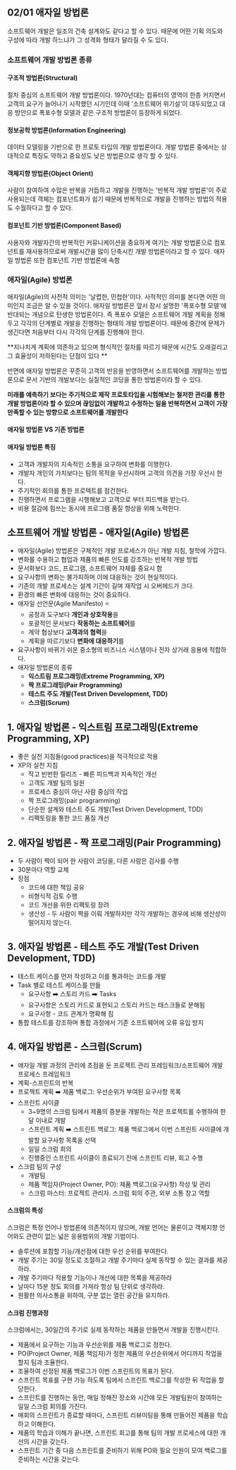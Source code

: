 ## 02/01 애자일 방법론

소프트웨어 개발은 일조의 건축 설계와도 같다고 할 수 있다.  때문에 어떤 기획 의도와 구성에 따라 개발 하느냐가 그 성격화 형태가 달라질 수 도 있다. 



### 소프트웨어 개발 방법론 종류



#### 구조적 방법론(Structural)

절차 중심의 소프트웨어 개발 방법론이다. 1970년대는 컴퓨터의 영역이 한층 커지면서 고객의 요구가 늘어나기 시작했던 시기인데 이때 '소프트웨어 위기설'이 대두되었고 대응 방안으로 폭포수형 모델과 같은 구조적 방법론이 등장하게 되었다.



#### 정보공학 방법론(Information Engineering)

데이터 모델링을 기반으로 한 프로토 타입의 개발 방법론이다. 개발 방법론 중에서는 상대적으로 특징도 약하고 중요성도 낮은 방법론으로 생각 할 수 있다.



#### 객체지향 방법론(Object Orient)

사람이 참여하여 수많은 반복을 거듭하고 개발을 진행하는 '반복적 개발 방법론'이 주로 사용되는데 객체는 컴포넌트화가 쉽기 때문에 반복적으로 개발을 진행하는 방법의 적용도 수월하다고 할 수 있다.



#### 컴포넌트 기반 방법론(Component Based)

사용자와 개발자간의 반복적인 커뮤니케이션을 중요하게 여기는 개발 방법론으로 컴포넌트를 재사용하므로써 개발시간을 많이 단축시킨 개발 방법론이라고 할 수 있다. 애자일 방법론 또한 컴포넌트 기반 방법론에 속함



### 애자일(Agile) 방법론

애자일(Agile)의 사전적 의미는 '날렵한, 민첩한'이다. 사적적인 의미를 본다면 어떤 의미인지 조금은 알 수 있을 것이다. 애자일 방법론은 앞서 잠시 설명한 '폭포수형 모델'에 반대되는 개념으로 탄생한 방법론이다. 즉 폭포수 모델은 소프트웨어 개발 계획을 정해두고 각각의 단계별로 개발을 진행하는 형태의 개발 방법론이다. 때문에 중간에 문제가 생긴다면 처음부터 다시 각각의 단계를 진행해야 한다. 

**지나치게 계획에 의존하고 있으며 형식적인 절차를 따르기 때문에 시간도 오래걸리고 그 효율성이 저하된다는 단점이 있다 **

반면에 애자일 방법론은 꾸준히 고객의 반응을 반영하면서 소프트웨어를 개발하는 방법론으로 문서 기반의 개발보다는 실질적인 코딩을 통한 방법론이라 할 수 있다.

**미래를 예측하기 보다는 주기적으로 제작 프로토타입을 시험해보는 철저한 관리를 통한 개발 방법론이라 할 수 있으며 끊임없이 개발하고 수정하는 일을 반복하면서 고객이 가장 만족할 수 있는 방향으로 소프트웨어를 개발한다**



#### 애자일 방법론 VS 기존 방법론



#### 애자일 방법론 특징

- 고객과 개발자의 지속적인 소통을 요구하여 변화를 이행한다.
- 개발자 개인의 가치보다는 팀의 목적을 우선시하며 고객의 의견을 가장 우선시 한다.
- 주기적인 회의를 통한 프로텍트를 점건한다.
- 진행하면서 프로그램을 시행해보고 고객으로 부터 피드백을 받는다.
- 비용 절감에 힘쓰는 동시에 프로그램 품질 향상을 위해 노력한다.



## 소프트웨어 개발 방법론 - 애자일(Agile) 방법론

- 애자일(Agile) 방법론은 구체적인 개발 프로세스가 아닌 개발 지침, 철학에 가깝다.
- 변화를 수용하고 협업과 제품의 빠른 인도를 강조하는 반복적 개발 방법
- 문서화보다 코드, 프로그램, 소프트웨어 자체를 중요시 함
- 요구사항의 변화는 불가피하며 이에 대응하는 것이 현실적이다.
- 기존의 개발 프로세스는 설계 기간이 길며 재작업 시 오버헤드가 크다.
- 환경의 빠른 변화에 대응하는 것이 중요하다.
- 애자일 선언문(Agile Manifesto) ⭐
  - 공정과 도구보다 **개인과 상호작용**을
  - 포괄적인 문서보다 **작동하는 소프트웨어**를
  - 계약 협상보다 **고객과의 협력**을
  - 계획을 따르기보다 **변화에 대응하기**를
- 요구사항이 바뀌기 쉬운 중소형의 비즈니스 시스템이나 전자 상거래 응용에 적합하다.
- 애자일 방법론의 종류
  - **익스트림 프로그래밍(Extreme Programming, XP)**
  - **짝 프로그래밍(Pair Programming)**
  - **테스트 주도 개발(Test Driven Development, TDD)**
  - **스크럼(Scrum)**



## 1. 애자일 방법론 - 익스트림 프로그래밍(Extreme Programming, XP)



- 좋은 실천 지침들(good practices)을 적극적으로 적용
- XP의 실천 지침
  - 작고 빈번한 릴리즈 - 빠른 피드백과 지속적인 개선
  - 고객도 개발 팀의 일원
  - 프로세스 중심이 아닌 사람 중심의 작업
  - 짝 프로그래밍(pair programming)
  - 단순한 설계와 테스트 주도 개발(Test Driven Development, TDD)
  - 리팩토링을 통한 코드 품질 개선

 

## 2.  애자일 방법론 - 짝 프로그래밍(Pair Programming)

- 두 사람이 짝이 되어 한 사람이 코딩을, 다른 사람은 검사를 수행
- 30분마다 역할 교체
- 장점
  - 코드에 대한 책임 공유
  - 비형식적 검토 수행
  - 코드 개선을 위한 리팩토링 장려
  - 생산성 - 두 사람이 짝을 이뤄 개발하지만 각각 개발하는 경우에 비해 생산성이 떨어지지 않는다.

 

## 3.  애자일 방법론 - 테스트 주도 개발(Test Driven Development, TDD)

- 테스트 케이스를 먼저 작성하고 이를 통과하는 코드를 개발
- Task 별로 테스트 케이스를 만듦
  - 요구사항 ➡️ 스토리 카드 ➡️ Tasks
  - 요구사항은 스토리 카드로 표현되고 스토리 카드는 태스크들로 분해됨
  - 요구사항 - 코드 관계가 명확해 짐
- 통합 테스트를 강조하며 통합 과정에서 기존 소프트웨어에 오류 유입 방지



## 4. 애자일 방법론 - 스크럼(Scrum)

- 애자일 개발 과정의 관리에 초점을 둔 프로젝트 관리 프레임워크/소프트웨어 개발 프로세스 프레임워크
- 계획-스프린트의 반복
- 프로젝트 계획 ➡️ 제품 백로그: 우선순위가 부여된 요구사항 목록
- 스프린트 사이클
  - 3~9명의 스크럼 팀에서 제품의 증분을 개발하는 작은 프로젝트를 수행하여 한 달 이내로 개발
  - 스프린트 계획 ➡️ 스트린트 백로그: 제품 백로그에서 이번 스프린트 사이클에 개발할 요구사항 목록을 선택
  - 일일 스크럼 회의
  - 진행중인 스프린트 사이클이 종료되기 전에 스프린트 리뷰, 회고 수행
- 스크럼 팀의 구성
  - 개발팀
  - 제품 책임자(Project Owner, PO): 제품 백로그(요구사항) 작성 및 관리
  - 스크럼 마스터: 프로젝트 관리자. 스크럼 회의 주관, 외부 소통 창고 역할





#### 스크럼의 특성

스크럼은 특정 언어나 방법론에 의존적이지 않으며, 개발 언어는 물론이고 객체지향 언어와도 관련이 없는 넓은 응용범위의 개발 기법이다. 

- 솔루션에 포함할 기능/개선점에 대한 우선 순위를 부여한다.
- 개발 주기는 30일 정도로 조절하고 개발 주기마다 실제 동작할 수 있는 결과를 제공하라.
- 개발 주기마다 적용할 기능이나 개선에 대한 목록을 제공하라
- 날마다 15분 정도 회의를 가져라 항상 팀 단위로 생각하라.
- 원활한 의사소통을 위하여, 구분 없는 열린 공간을 유지하라.



#### 스크럼 진행과정

스크럼에서는, 30일간의 주기로 실제 동작하는 제품을 만들면서 개발을 진행시킨다.

- 제품에서 요구하는 기능과 우선순위를 제품 백로그로 정한다.
- PO(Project Owner, 제품 책임자)가 정한 제품의 우선순위에서 어디까지 작업을 할지 팀과 조율한다.
- 조율하여 선정된 제품 백로그가 이번 스프린트의 목표가 된다.
- 스프린트 목표를 구현 가능 하도록 팀에서 스프린트 백로그를 작성한 뒤 작업을 할당한다.
- 스프린트를 진행하는 동안, 매일 정해진 장소와 시간에 모든 개발팀원이 참여하는 일일 스크럼 회의를 가진다.
- 매회의 스프린트가 종료할 때마다, 스프린트 리뷰미팅을 통해 만들어진 제품을 학습하고 이해한다.
- 제품의 학습과 이해가 끝나면, 스프린트 회고를 통해 팀의 개발 프로세스에 대한 개선의 시간을 갖는다.
- 스프린트 기간 중 다음 스프린트를 준비하기 위해 PO와 필요 인원이 모여 백로그를 준비하는 시간을 갖는다.
